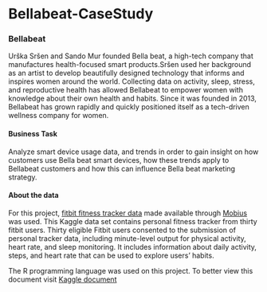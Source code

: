# Bellabeat-CaseStudy
### Bellabeat

Urška Sršen and Sando Mur founded Bella beat, a high-tech company that manufactures health-focused smart products.Sršen used her background as an artist to develop beautifully designed technology that informs and inspires women around the world. Collecting data on activity, sleep, stress, and reproductive health has allowed Bellabeat to empower women with knowledge about their own health and habits. Since it was founded in 2013, Bellabeat has grown rapidly and quickly positioned itself as a tech-driven wellness company for women.

#### Business Task
Analyze smart device usage data, and trends in order to gain insight on how customers use Bella beat smart devices, how these trends apply to Bellabeat customers and how this can influence Bella beat marketing strategy.

#### About the data
For this project, [fitbit fitness tracker data](https://www.kaggle.com/arashnic/fitbit) made available through [Mobius](https://www.kaggle.com/arashnic) was used. This Kaggle data set contains personal fitness tracker from thirty fitbit users. Thirty eligible Fitbit users consented to the submission of personal tracker data, including minute-level output for physical activity, heart rate, and sleep monitoring. It includes information about daily activity, steps, and heart rate that can be used to explore users’ habits.

The R programming language was used on this project.
To better view this document visit [Kaggle document](https://www.kaggle.com/code/nathanamemode/bella-beat-case-study)
